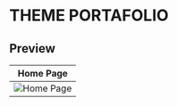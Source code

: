 # THEME PORTAFOLIO

## Preview
| **Home Page** |
| :-------------: |
| ![Home Page](https://i.imgur.com/ElBeq94.gif) |
